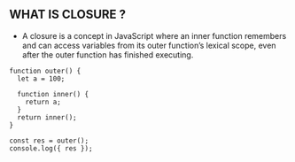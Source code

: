 ## WHAT IS CLOSURE ?

- A closure is a concept in JavaScript where an inner function remembers and can access variables from its outer function’s lexical scope, even after the outer function has finished executing.

```
function outer() {
  let a = 100;

  function inner() {
    return a;
  }
  return inner();
}

const res = outer();
console.log({ res });

```
